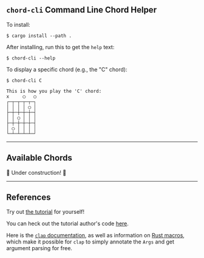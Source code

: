 ## `chord-cli` Command Line Chord Helper

To install:

```
$ cargo install --path .
```

After installing, run this to get the `help` text:

```
$ chord-cli --help
```

To display a specific chord (e.g., the "C" chord):

```
$ chord-cli C                    

This is how you play the 'C' chord: 
x     ◯   ◯
┌─┬─┬─┬─┬─┐
│ │ │ │ ◯ │
├─┼─┼─┼─┼─┤
│ │ ◯ │ │ │
├─┼─┼─┼─┼─┤
│ ◯ │ │ │ │
└─┴─┴─┴─┴─┘
```

* * * 

## Available Chords

🚧 Under construction! 🚧

* * * 

## References

Try out [the tutorial](https://betterprogramming.pub/build-a-command-line-tool-with-rust-to-play-guitar-chords-d07df7b330b6) for yourself!

You can heck out the tutorial author's code [here](https://github.com/yzhong52/ascii_chord).

Here is the [`clap` documentation](https://docs.rs/clap/latest/clap/), as well as information on [Rust macros](https://doc.rust-lang.org/book/ch19-06-macros.html), which make it possible for `clap` to simply annotate the `Args` and get argument parsing for free.